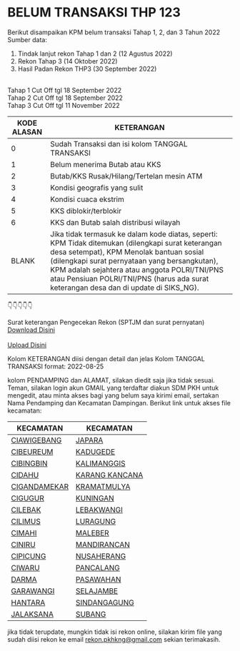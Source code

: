 # BELUM TRANSAKSI THP 123
Berikut disampaikan KPM belum transaksi Tahap 1, 2, dan 3 Tahun 2022
<br>Sumber data:
1. Tindak lanjut rekon Tahap 1 dan 2 (12 Agustus 2022)
2. Rekon Tahap 3 (14 Oktober 2022)
3. Hasil Padan Rekon THP3 (30 September 2022)

<br>Tahap 1 Cut Off tgl 18 September 2022
<br>Tahap 2 Cut Off tgl 18 September 2022
<br>Tahap 3 Cut Off tgl 11 November 2022

| KODE ALASAN |KETERANGAN|
| --- | --- |
| 0 | Sudah Transaksi dan isi kolom TANGGAL TRANSAKSI |
| 1 |  Belum menerima Butab atau KKS |
| 2 |  Butab/KKS Rusak/Hilang/Tertelan mesin ATM |
| 3 |  Kondisi geografis yang sulit |
| 4 |  Kondisi cuaca ekstrim |
| 5 |  KKS diblokir/terblokir |
| 6 |  KKS dan Butab salah distribusi wilayah |
| BLANK |  Jika tidak termasuk ke dalam kode diatas, seperti: KPM Tidak ditemukan (dilengkapi surat keterangan desa setempat), KPM Menolak bantuan sosial (dilengkapi surat pernyataan yang bersangkutan), KPM adalah sejahtera atau anggota POLRI/TNI/PNS atau Pensiuan POLRI/TNI/PNS (harus ada surat keterangan desa dan di update di SIKS_NG). |

👇👇👇👇👇

Surat keterangan Pengecekan Rekon (SPTJM dan surat pernyatan)
<br><a href="https://docs.google.com/document/d/1-qVT17VMVJIKY4IUFWasVMjRtyNvP2lJ/edit?usp=sharing&ouid=103403997875377965220&rtpof=true&sd=true"> Download Disini</a>
<br><br><a href="https://drive.google.com/drive/folders/1-pGMxcWLbM24XaXfTvTHCLeja5wFZgoy?usp=sharing"> Upload Disini</a>

Kolom KETERANGAN diisi dengan detail dan jelas
Kolom TANGGAL TRANSAKSI format: 2022-08-25

kolom PENDAMPING dan ALAMAT, silakan diedit saja jika tidak sesuai.
Teman, silakan login akun GMAIL yang terdaftar diakun SDM PKH untuk mengedit, atau minta akses bagi yang belum saya kirimi email, sertakan Nama Pendamping dan Kecamatan Dampingan.
Berikut link untuk akses file kecamatan:
<!-- <br><br>LINK SUDAH DITUTUP<br><br> -->

| KECAMATAN | KECAMATAN |
| --- | --- |
|<a href="https://docs.google.com/spreadsheets/d/19kJE0U23Z4WcJT8sbpJgvWmgRXJ3Uux5/edit?usp=sharing&ouid=103403997875377965220&rtpof=true&sd=true">CIAWIGEBANG</a> | <a href="https://docs.google.com/spreadsheets/d/19thEeTB22XDlZUezr6HYA7ky6K8Ysrwl/edit?usp=sharing&ouid=103403997875377965220&rtpof=true&sd=true">JAPARA</a> |
| <a href="https://docs.google.com/spreadsheets/d/19i6nglZieBrNOzTFrBKxAL-pa_We6CYv/edit?usp=sharing&ouid=103403997875377965220&rtpof=true&sd=true">CIBEUREUM</a> | <a href="https://docs.google.com/spreadsheets/d/19u8yDg0WzBYW4p-HKZAOr2dYY2NwNvm0/edit?usp=sharing&ouid=103403997875377965220&rtpof=true&sd=true">KADUGEDE</a> |
| <a href="https://docs.google.com/spreadsheets/d/19hiytsKsM_YvWboYdnM1n3lWgl_8dw5J/edit?usp=sharing&ouid=103403997875377965220&rtpof=true&sd=true">CIBINGBIN</a> | <a href="https://docs.google.com/spreadsheets/d/19w_OY1kHWS5dG7meaUmsd6_3k5zBRMG2/edit?usp=sharing&ouid=103403997875377965220&rtpof=true&sd=true">KALIMANGGIS</a> |
| <a href="https://docs.google.com/spreadsheets/d/19fvV1tsUBzswK2N6n0fa-Bncl7JMmH0z/edit?usp=sharing&ouid=103403997875377965220&rtpof=true&sd=true">CIDAHU</a> | <a href="https://docs.google.com/spreadsheets/d/19y8xxe1eOxsh1jFleznoUe2dxCHzVZUV/edit?usp=sharing&ouid=103403997875377965220&rtpof=true&sd=true">KARANG KANCANA</a> |
| <a href="https://docs.google.com/spreadsheets/d/19lOrIK9iO5kQzIH9OPX0ufPJbX3fbjDT/edit?usp=sharing&ouid=103403997875377965220&rtpof=true&sd=true">CIGANDAMEKAR</a> | <a href="https://docs.google.com/spreadsheets/d/19xJSf5W00U24c4XV5IBRZqPGRy4rIG9v/edit?usp=sharing&ouid=103403997875377965220&rtpof=true&sd=true">KRAMATMULYA</a> |
| <a href="https://docs.google.com/spreadsheets/d/19kgNzu02_oYna-GU3B79dBV32nKWnq5J/edit?usp=sharing&ouid=103403997875377965220&rtpof=true&sd=true">CIGUGUR</a> | <a href="https://docs.google.com/spreadsheets/d/19zmaXKHCFmcK6SySDufIvMRmIqypqh4H/edit?usp=sharing&ouid=103403997875377965220&rtpof=true&sd=true">KUNINGAN</a> |
| <a href="https://docs.google.com/spreadsheets/d/19nRCAvSeBkkp_QjMA5oAqFBBZfrepID4/edit?usp=sharing&ouid=103403997875377965220&rtpof=true&sd=true">CILEBAK</a> | <a href="https://docs.google.com/spreadsheets/d/1A1mNFbZxtcJFTam-2_CWHELfp22r5ui4/edit?usp=sharing&ouid=103403997875377965220&rtpof=true&sd=true">LEBAKWANGI</a> |
| <a href="https://docs.google.com/spreadsheets/d/19nZOB_e35kI1DX8SQuCbw6oRdLkgLfsK/edit?usp=sharing&ouid=103403997875377965220&rtpof=true&sd=true">CILIMUS</a> | <a href="https://docs.google.com/spreadsheets/d/1A1YL2mfZ0hvlko4i1lXJwxqn3R4g1eR6/edit?usp=sharing&ouid=103403997875377965220&rtpof=true&sd=true">LURAGUNG</a> |
| <a href="https://docs.google.com/spreadsheets/d/19oUAe1L5-F7TTWdJRREAwhV-qTys6wBT/edit?usp=sharing&ouid=103403997875377965220&rtpof=true&sd=true">CIMAHI</a> | <a href="https://docs.google.com/spreadsheets/d/1A0AZ85rgS3terpQ4O85MyOYlrY_dja9s/edit?usp=sharing&ouid=103403997875377965220&rtpof=true&sd=true">MALEBER</a> |
| <a href="https://docs.google.com/spreadsheets/d/19ne1WKKalwuxFxq4sCt0c-fWkG3NlYEr/edit?usp=sharing&ouid=103403997875377965220&rtpof=true&sd=true">CINIRU</a> | <a href="https://docs.google.com/spreadsheets/d/1A2MnNx3jF1YPK-HPlxaNVS1jAah2Q6Dl/edit?usp=sharing&ouid=103403997875377965220&rtpof=true&sd=true">MANDIRANCAN</a> |
| <a href="https://docs.google.com/spreadsheets/d/19odJjfg5LLtyVbJFvTptW5Y9FeRaK37q/edit?usp=sharing&ouid=103403997875377965220&rtpof=true&sd=true">CIPICUNG</a> | <a href="https://docs.google.com/spreadsheets/d/1A3Pu9T2cWYcQlhrolKfvmSIPJ7X2wdN3/edit?usp=sharing&ouid=103403997875377965220&rtpof=true&sd=true">NUSAHERANG</a> |
| <a href="https://docs.google.com/spreadsheets/d/19rUWHngkZymphDKIAb5tKGH9RF88e6BT/edit?usp=sharing&ouid=103403997875377965220&rtpof=true&sd=true">CIWARU</a> | <a href="https://docs.google.com/spreadsheets/d/1A2_XyB_N_9MgqbmB7i2xAPCvsdn6R7uc/edit?usp=sharing&ouid=103403997875377965220&rtpof=true&sd=true">PANCALANG</a> |
| <a href="https://docs.google.com/spreadsheets/d/19pE-oPtCGqfu8Gmf-HyxbZD_gJAWo4Wg/edit?usp=sharing&ouid=103403997875377965220&rtpof=true&sd=true">DARMA</a> | <a href="https://docs.google.com/spreadsheets/d/1A6SId4_si4LfxsCLBGj_XcY46LEMap1O/edit?usp=sharing&ouid=103403997875377965220&rtpof=true&sd=true">PASAWAHAN</a> |
| <a href="https://docs.google.com/spreadsheets/d/19oshyJARPSN4Dmy9SsduDb0nd1CLHPoV/edit?usp=sharing&ouid=103403997875377965220&rtpof=true&sd=true">GARAWANGI</a> | <a href="https://docs.google.com/spreadsheets/d/1A4Hehm-vskDEjlj9lhf1_TxqmDumjH0g/edit?usp=sharing&ouid=103403997875377965220&rtpof=true&sd=true">SELAJAMBE</a> |
| <a href="https://docs.google.com/spreadsheets/d/19tG7jBkSHPjRTLVIXXopzunjxOG_508h/edit?usp=sharing&ouid=103403997875377965220&rtpof=true&sd=true">HANTARA</a> | <a href="https://docs.google.com/spreadsheets/d/1A7EL4hOw1KT3b_qWKX2iySESKuhHB4AC/edit?usp=sharing&ouid=103403997875377965220&rtpof=true&sd=true">SINDANGAGUNG</a> |
| <a href="https://docs.google.com/spreadsheets/d/19rqXnoB-9lNwT0qdEnn7tURA4O_KNLJB/edit?usp=sharing&ouid=103403997875377965220&rtpof=true&sd=true">JALAKSANA</a> | <a href="https://docs.google.com/spreadsheets/d/1A7UcSAeVR1D9Mumc6Yj-EDXBRGRMQt3_/edit?usp=sharing&ouid=103403997875377965220&rtpof=true&sd=true">SUBANG</a> |

jika tidak terupdate, mungkin tidak isi rekon online, silakan kirim file yang sudah diisi rekon ke email <a href = "rekon.pkhkng@gmail.com">rekon.pkhkng@gmail.com</a>
sekian terimakasih. 



